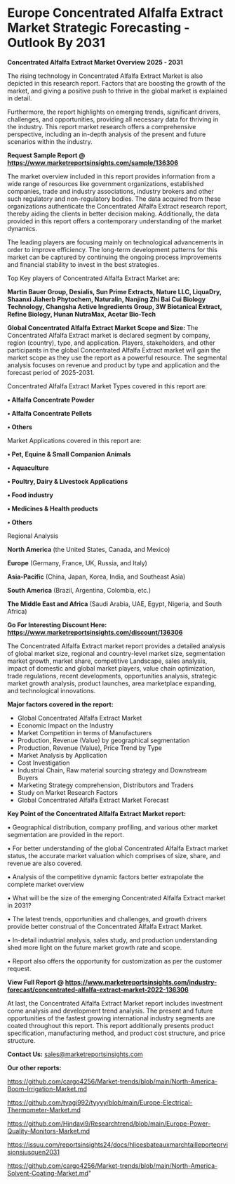  # Europe Concentrated Alfalfa Extract Market Strategic Forecasting - Outlook By 2031

<Strong> Concentrated Alfalfa Extract Market Overview 2025 - 2031</strong>

The rising technology in Concentrated Alfalfa Extract Market is also depicted in this research report. Factors that are boosting the growth of the market, and giving a positive push to thrive in the global market is explained in detail.

Furthermore, the report highlights on emerging trends, significant drivers, challenges, and opportunities, providing all necessary data for thriving in the industry. This report market research offers a comprehensive perspective, including an in-depth analysis of the present and future scenarios within the industry.

<strong>Request Sample Report @ <a href=https://www.marketreportsinsights.com/sample/136306>https://www.marketreportsinsights.com/sample/136306</a></strong>

The market overview included in this report provides information from a wide range of resources like government organizations, established companies, trade and industry associations, industry brokers and other such regulatory and non-regulatory bodies. The data acquired from these organizations authenticate the Concentrated Alfalfa Extract research report, thereby aiding the clients in better decision making. Additionally, the data provided in this report offers a contemporary understanding of the market dynamics.

The leading players are focusing mainly on technological advancements in order to improve efficiency. The long-term development patterns for this market can be captured by continuing the ongoing process improvements and financial stability to invest in the best strategies.

Top Key players of Concentrated Alfalfa Extract Market are:

<strong>Martin Bauer Group, Desialis, Sun Prime Extracts, Nature LLC, LiquaDry, Shaanxi Jiaherb Phytochem, Naturalin, Nanjing Zhi Bai Cui Biology Technology, Changsha Active Ingredients Group, 3W Biotanical Extract, Refine Biology, Hunan NutraMax, Acetar Bio-Tech</strong>

<strong><b>Global Concentrated Alfalfa Extract Market Scope and Size:</b></strong>
The Concentrated Alfalfa Extract market is declared segment by company, region (country), type, and application. Players, stakeholders, and other participants in the global Concentrated Alfalfa Extract market will gain the market scope as they use the report as a powerful resource. The segmental analysis focuses on revenue and product by type and application and the forecast period of 2025-2031.

Concentrated Alfalfa Extract Market Types covered in this report are:

<strong>• Alfalfa Concentrate Powder

• Alfalfa Concentrate Pellets

• Others</strong>

Market Applications covered in this report are:

<strong>• Pet, Equine & Small Companion Animals

• Aquaculture

• Poultry, Dairy & Livestock Applications

• Food industry

• Medicines & Health products

• Others</strong> 

Regional Analysis

<strong>North America</strong> (the United States, Canada, and Mexico)

<strong>Europe</strong> (Germany, France, UK, Russia, and Italy)

<strong>Asia-Pacific</strong> (China, Japan, Korea, India, and Southeast Asia)

<strong>South America</strong> (Brazil, Argentina, Colombia, etc.)

<strong>The Middle East and Africa</strong> (Saudi Arabia, UAE, Egypt, Nigeria, and South Africa)

<strong>Go For Interesting Discount Here: <a href=https://www.marketreportsinsights.com/discount/136306>https://www.marketreportsinsights.com/discount/136306</a></strong>

The Concentrated Alfalfa Extract market report provides a detailed analysis of global market size, regional and country-level market size, segmentation market growth, market share, competitive Landscape, sales analysis, impact of domestic and global market players, value chain optimization, trade regulations, recent developments, opportunities analysis, strategic market growth analysis, product launches, area marketplace expanding, and technological innovations.

<strong><b>Major factors covered in the report:</b></strong>
<ul>
  <li>Global Concentrated Alfalfa Extract Market </li>
  <li>Economic Impact on the Industry</li>
  <li>Market Competition in terms of Manufacturers</li>
  <li>Production, Revenue (Value) by geographical segmentation</li>
  <li>Production, Revenue (Value), Price Trend by Type</li>
  <li>Market Analysis by Application</li>
  <li>Cost Investigation</li>
  <li>Industrial Chain, Raw material sourcing strategy and Downstream Buyers</li>
  <li>Marketing Strategy comprehension, Distributors and Traders</li>
  <li>Study on Market Research Factors</li>
  <li>Global Concentrated Alfalfa Extract Market Forecast</li>
</ul>

<strong><b>Key Point of the Concentrated Alfalfa Extract Market report:</b></strong>

• Geographical distribution, company profiling, and various other market segmentation are provided in the report.

• For better understanding of the global Concentrated Alfalfa Extract market status, the accurate market valuation which comprises of size, share, and revenue are also covered.

• Analysis of the competitive dynamic factors better extrapolate the complete market overview

• What will be the size of the emerging Concentrated Alfalfa Extract market in 2031?

• The latest trends, opportunities and challenges, and growth drivers provide better construal of the Concentrated Alfalfa Extract Market.

• In-detail industrial analysis, sales study, and production understanding shed more light on the future market growth rate and scope.

• Report also offers the opportunity for customization as per the customer request.

<strong><b>View Full Report @ <a href=https://www.marketreportsinsights.com/industry-forecast/concentrated-alfalfa-extract-market-2022-136306>https://www.marketreportsinsights.com/industry-forecast/concentrated-alfalfa-extract-market-2022-136306</a></b></strong>


At last, the Concentrated Alfalfa Extract Market report includes investment come analysis and development trend analysis. The present and future opportunities of the fastest growing international industry segments are coated throughout this report. This report additionally presents product specification, manufacturing method, and product cost structure, and price structure.

<strong>Contact Us:</strong>
sales@marketreportsinsights.com

<strong>Our other reports:</strong>

<a href=https://github.com/cargo4256/Market-trends/blob/main/North-America-Boom-Irrigation-Market.md>https://github.com/cargo4256/Market-trends/blob/main/North-America-Boom-Irrigation-Market.md</a>

<a href=https://github.com/tyagi992/tyyyy/blob/main/Europe-Electrical-Thermometer-Market.md>https://github.com/tyagi992/tyyyy/blob/main/Europe-Electrical-Thermometer-Market.md</a>

<a href=https://github.com/Hindavi9/Researchtrend/blob/main/Europe-Power-Quality-Monitors-Market.md>https://github.com/Hindavi9/Researchtrend/blob/main/Europe-Power-Quality-Monitors-Market.md</a>

<a href=https://issuu.com/reportsinsights24/docs/hlicesbateauxmarchtailleporteprvisionsjusquen2031>https://issuu.com/reportsinsights24/docs/hlicesbateauxmarchtailleporteprvisionsjusquen2031</a>

<a href=https://github.com/cargo4256/Market-trends/blob/main/North-America-Solvent-Coating-Market.md>https://github.com/cargo4256/Market-trends/blob/main/North-America-Solvent-Coating-Market.md</a>"
